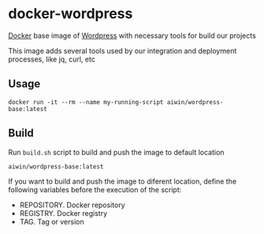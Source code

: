 docker-wordpress
================

[Docker](https://www.docker.com/) base image of [Wordpress](https://github.com/docker-library/wordpress) with necessary tools for build our projects

This image adds several tools used by our integration and deployment processes, like jq, curl, etc

Usage
--------------

    docker run -it --rm --name my-running-script aiwin/wordpress-base:latest


Build
--------------

Run `build.sh` script to build and push the image to default location

    aiwin/wordpress-base:latest

If you want to build and push the image to diferent location, define the following
variables before the execution of the script:

- REPOSITORY. Docker repository
- REGISTRY. Docker registry
- TAG. Tag or version
